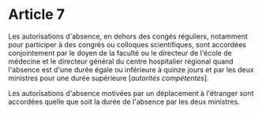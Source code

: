 # Article 7

Les autorisations d'absence, en dehors des congés réguliers, notamment pour participer à des congrès ou colloques scientifiques, sont accordées conjointement par le doyen de la faculté ou le directeur de l'école de médecine et le directeur général du centre hospitalier régional quand l'absence est d'une durée égale ou inférieure à quinze jours et par les deux ministres pour une durée supérieure [*autorités compétentes*].

Les autorisations d'absence motivées par un déplacement à l'étranger sont accordées quelle que soit la durée de l'absence par les deux ministres.
